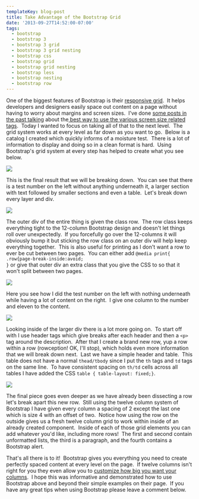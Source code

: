 ```yaml
---
templateKey: blog-post
title: Take Advantage of the Bootstrap Grid
date: '2013-09-27T14:52:00-07:00'
tags:
  - bootstrap
  - bootstrap 3
  - bootstrap 3 grid
  - bootstrap 3 grid nesting
  - bootstrap css
  - bootstrap grid
  - bootstrap grid nesting
  - bootstrap less
  - bootstrap nesting
  - bootstrap row
---
```

One of the biggest features of Bootstrap is their <a title="Bootstrap Grid" href="http://getbootstrap.com/css/#grid" target="_blank">responsive grid</a>.  It helps developers and designers easily space out content on a page without having to worry about margins and screen sizes.  I've done <a title="Bootstrap 3 Change Notes" href="http://ericsaupe.com/bootstrap-3-change-notes/">some posts in the past talking</a> about the<a title="Bootstrap RC2 – Another Update, More Changes" href="http://ericsaupe.com/bootstrap-rc2-another-update-more-changes/"> best way to use the various screen size related tags</a>.  Today I wanted to focus on taking all of that to the next level.  The grid system works at every level as far down as you want to go.  Below is a catalog I created which quickly informs of a moisture test.  There is a lot of information to display and doing so in a clean format is hard.  Using Bootstrap's grid system at every step has helped to create what you see below.

![](/img/catalog-1024x362.png)

This is the final result that we will be breaking down.  You can see that there is a test number on the left without anything underneath it, a larger section with text followed by smaller sections and even a table.  Let's break down every layer and div.

![](/img/catalog-outer-row-1024x362.png)

The outer div of the entire thing is given the class row.  The row class keeps everything tight to the 12-column Bootstrap design and doesn't let things roll over unexpectedly.  If you forcefully go over the 12-columns it will obviously bump it but sticking the row class on an outer div will help keep everything together.  This is also useful for printing as I don't want a row to ever be cut between two pages.  You can either add <code>@media print{ .row{page-break-inside:avoid; }</code> or give that outer div an extra class that you give the CSS to so that it won't split between two pages.

![](/img/catalog-section-divs-1024x362.png)

Here you see how I did the test number on the left with nothing underneath while having a lot of content on the right.  I give one column to the number and eleven to the content.

![](/img/catalog-inner-divs-1024x362.png)

Looking inside of the larger div there is a lot more going on.  To start off with I use header tags which give breaks after each header and then a <code>&lt;p&gt;</code> tag around the description.  After that I create a brand new row, yup a row within a row (rowception! OK, I'll stop), which holds even more information that we will break down next.  Last we have a simple header and table.  This table does not have a normal <code>thead/tbody</code> since I put the <code>th</code> tags and <code>td</code> tags on the same line.  To have consistent spacing on <code>th/td</code> cells across all tables I have added the CSS <code>table { table-layout: fixed;}</code>.

![](/img/catalog-row-divs-1024x362.png)

The final piece goes even deeper as we have already been dissecting a row let's break apart this new row.  Still using the twelve column system of Bootstrap I have given every column a spacing of 2 except the last one which is size 4 with an offset of two.  Notice how using the row on the outside gives us a fresh twelve column grid to work within inside of an already created component.  Inside of each of those grid elements you can add whatever you'd like, including more rows!  The first and second contain unformatted lists, the third is a paragraph, and the fourth contains a Bootstrap alert.

That's all there is to it!  Bootstrap gives you everything you need to create perfectly spaced content at every level on the page.  If twelve columns isn't right for you they even allow you to <a title="Bootstrap GRID LESS" href="http://getbootstrap.com/css/#grid-less" target="_blank">customize how big you want your columns</a>.  I hope this was informative and demonstrated how to use Bootstrap above and beyond their simple examples on their page.  If you have any great tips when using Bootstrap please leave a comment below.

